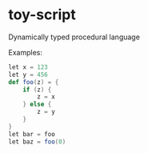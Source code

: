 # toy-script

Dynamically typed procedural language

Examples:

```scala
let x = 123
let y = 456
def foo(z) = {
    if (z) {
        z = x
    } else {
        z = y
    }
}
let bar = foo
let baz = foo(0)
```